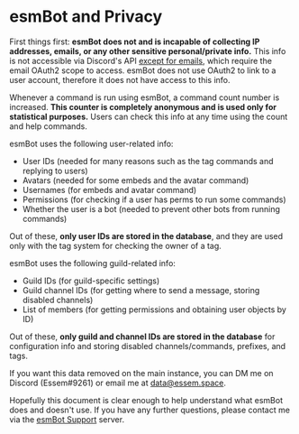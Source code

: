 # esmBot and Privacy
First things first: **esmBot does not and is incapable of collecting IP addresses, emails, or any other sensitive personal/private info.** This info is not accessible via Discord's API [except for emails](https://discord.com/developers/docs/resources/user#user-object), which require the email OAuth2 scope to access. esmBot does not use OAuth2 to link to a user account, therefore it does not have access to this info.

Whenever a command is run using esmBot, a command count number is increased. **This counter is completely anonymous and is used only for statistical purposes.** Users can check this info at any time using the count and help commands.

esmBot uses the following user-related info:
+ User IDs (needed for many reasons such as the tag commands and replying to users)
+ Avatars (needed for some embeds and the avatar command)
+ Usernames (for embeds and avatar command)
+ Permissions (for checking if a user has perms to run some commands)
+ Whether the user is a bot (needed to prevent other bots from running commands)

Out of these, **only user IDs are stored in the database**, and they are used only with the tag system for checking the owner of a tag.

esmBot uses the following guild-related info:
+ Guild IDs (for guild-specific settings)
+ Guild channel IDs (for getting where to send a message, storing disabled channels)
+ List of members (for getting permissions and obtaining user objects by ID)

Out of these, **only guild and channel IDs are stored in the database** for configuration info and storing disabled channels/commands, prefixes, and tags.

If you want this data removed on the main instance, you can DM me on Discord (Essem#9261) or email me at [data@essem.space](mailto:data@essem.space).

Hopefully this document is clear enough to help understand what esmBot does and doesn't use. If you have any further questions, please contact me via the [esmBot Support](https://projectlounge.pw/support) server.
